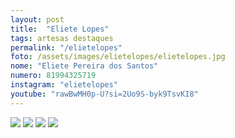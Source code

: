 ```yaml
---
layout: post
title:  "Eliete Lopes"
tags: artesas destaques
permalink: "/elietelopes"
foto: /assets/images/elietelopes/elietelopes.jpg
nome: "Eliete Pereira dos Santos"
numero: 81994325719
instagram: "elietelopes"
youtube: "rawBwMH0p-U?si=2Uo9S-byk9TsvKI8"
---
```


<div class="mostruario">
  <img src="{{ site.url }}/assets/images/elietelopes/elietelopes1.jpg" />
  <img src="{{ site.url }}/assets/images/elietelopes/elietelopes2.jpg" />
  <img src="{{ site.url }}/assets/images/elietelopes/elietelopes3.jpg" />
  <img src="{{ site.url }}/assets/images/elietelopes/elietelopes4.jpg" />         
</div>
  
